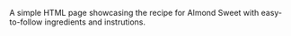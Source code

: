 A simple HTML page showcasing the recipe for Almond Sweet with easy-to-follow ingredients and instrutions.